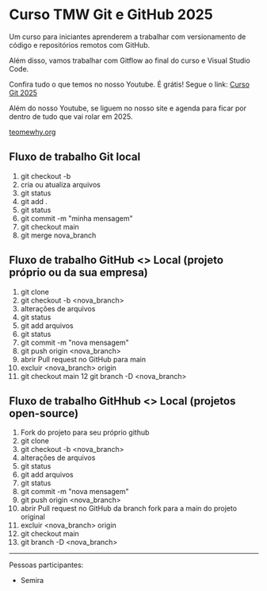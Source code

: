 # Curso TMW Git e GitHub 2025

Um curso para iniciantes aprenderem a trabalhar com versionamento de código e repositórios remotos com GitHub.

Além disso, vamos trabalhar com Gitflow ao final do curso e Visual Studio Code.

Confira tudo o que temos no nosso Youtube. É grátis! Segue o link:
[Curso Git 2025](http://youtube.com/@teomewhy)

Além do nosso Youtube, se liguem no nosso site e agenda para ficar por dentro de tudo que vai rolar em 2025.

[teomewhy.org](https://teomewhy.org/schedule)



## Fluxo de trabalho Git local

1. git checkout -b <nova-branch>
2. cria ou atualiza arquivos
3. git status
4. git add .
5. git status
6. git commit -m "minha mensagem"
7. git checkout main
8. git merge nova_branch

## Fluxo de trabalho GitHub <> Local (projeto próprio ou da sua empresa)

1. git clone
2. git checkout -b <nova_branch>
3. alterações de arquivos
4. git status
5. git add arquivos
6. git status
7. git commit -m "nova mensagem"
8. git push origin <nova_branch>
9. abrir Pull request no GitHub para main
10. excluir <nova_branch> origin
11. git checkout main
12 git branch -D <nova_branch>

## Fluxo de trabalho GitHhub <> Local (projetos open-source)

1. Fork do projeto para seu próprio github
2. git clone
3. git checkout -b <nova_branch>
4. alterações de arquivos
5. git status
6. git add arquivos
7. git status
8. git commit -m "nova mensagem"
9. git push origin <nova_branch>
10. abrir Pull request no GitHub da branch fork para a main do projeto original
11. excluir <nova_branch> origin
12. git checkout main
13. git branch -D <nova_branch>

----------

Pessoas participantes:

- Semira

